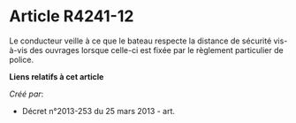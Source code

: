 # Article R4241-12

Le conducteur veille à ce que le bateau respecte la distance de sécurité vis-à-vis des ouvrages lorsque celle-ci est fixée
par le règlement particulier de police.

**Liens relatifs à cet article**

_Créé par_:

  - Décret n°2013-253 du 25 mars 2013 - art.
